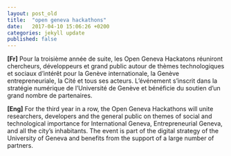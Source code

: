 ```yaml
---
layout: post_old
title:  "open geneva hackathons"
date:   2017-04-10 15:06:26 +0200
categories: jekyll update
published: false
---
```


<strong>[Fr]</strong>
Pour la troisième année de suite, les Open Geneva Hackatons réuniront chercheurs,
développeurs et grand public autour de thèmes technologiques et sociaux d’intérêt
pour la Genève internationale, la Genève entrepreneuriale, la Cité et tous ses acteurs.
L’événement s’inscrit dans la stratégie numérique de l’Université
de Genève et bénéficie du soutien d’un grand nombre de partenaires.</p>

<strong>[Eng]</strong>
For the third year in a row, the Open Geneva Hackathons will unite researchers,
developers and the general public on themes of social and technological importance
for International Geneva, Entrepreneurial Geneva, and all the city’s inhabitants.
The event is part of the digital strategy of the University
of Geneva and benefits from the support of a large number of partners.
